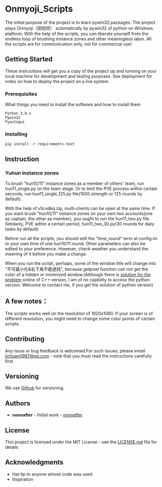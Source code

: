 # Onmyoji_Scripts
 
The initial purpose of the project is to learn pywin32 packages. The project plays Onmyoji（阴阳师） automatically by pywin32 of python on Windows platform. With the help of the scripts, you can liberate yourself from the endless loop of brushing instance zones and other meaningless labor. All the scripts are for communication only, not for commercial use!
 
## Getting Started
 
These instructions will get you a copy of the project up and running on your local machine for development and testing purposes. See deployment for notes on how to deploy the project on a live system.
 
### Prerequisites
 
What things you need to install the software and how to install them
 
```
Python 3.8.x
Pywin32
Pyautogui
```
 
### Installing
 
```
pip install -r requirements.text
```
## Instruction

### Yuhun instance zones
To brush "hun10/11" instance zones as a member of others' team, run hun11_single.py on the team stage. Or to limit the PVE process within certain seconds, run hun11_single_125.py file(1000 strength or 125 rounds by default). 

With the help of v5cxdkq.zip, multi-clients can be open at the same time. If you want brush "hun10/11" instance zones on your own two accounts(one as captain, the other as member), you ought to run the hun11_two.py file. Similarily, PVE within a certain period, hun11_two_30.py(30 rounds for daily tasks by default)

Before run all the scripts, you should edit the "time_round" term at config.ini to your own time of one hun10/11 round. Other parameters can also be edited to your preference. However, check weather you understand the meaning of it before you make a change.

When you run the script, perhaps, some of the window title will change into "不可最小化&右下角不能遮挡", because getpixel function can not get the color of a hidden or minimized window.(Although there is [solution for the problem](https://www.xszz.org/faq-1/question-201808315704.html) online of C++ version, I am of no capbility to access the python version. Welcome to contact me, if you get the solution of python version)
 
## A few notes：
 
The scripts works well on the resolution of 1920x1080. If your screen is of different resolution, you might need to change some color points of certain scripts.
 
 
## Contributing
 
Any issue or bug feedback is welcomed.For such issues, please email lichuan0987@qq.com - note that you must read the instructions carefully first.
 
## Versioning
 
We use [Github](https://github.com/) for versioning. 
 
## Authors
 
* **noonafter** - *Initial work* - [noonafter](https://github.com/noonafter)
 
 
## License
 
This project is licensed under the MIT License - see the [LICENSE.md](LICENSE.md) file for details
 
## Acknowledgments
 
* Hat tip to anyone whose code was used
* Inspiration

